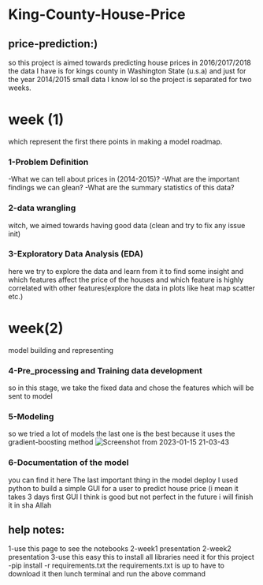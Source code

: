 # King-County-House-Price
## price-prediction:)

so this project is aimed towards predicting house prices in 2016/2017/2018
the data I have is for  kings county in Washington State (u.s.a)
and just for the year 2014/2015 small data I know lol
so the project is separated for two weeks.
# week (1)
which represent the first there points in making a model roadmap.
### 1-Problem Definition
 -What we can tell about prices in (2014-2015)? 
-What are the important findings we can glean? 
-What are the summary statistics of this data? 
### 2-data wrangling
witch, we aimed towards having good data (clean  and try to fix any issue init)
### 3-Exploratory Data Analysis (EDA)
here we try to explore the data and learn from it to find some insight and which features affect the price of the houses and which feature is highly correlated with other features(explore the data in plots like heat map scatter etc.)
# week(2)
model building and representing 
### 4-Pre_processing and Training data development
 so in this stage, we take the fixed data and chose the features which will be sent to model 
### 5-Modeling
so we tried a lot of models the last one is the best because it uses the gradient-boosting method 
![Screenshot from 2023-01-15 21-03-43](https://user-images.githubusercontent.com/72911129/212559535-f63839ce-a05b-4c29-a3af-53b9fc5e818c.png)


### 6-Documentation of the model
you can find it here 
The last important thing in the model deploy I used python to build a simple GUI for a user to predict house price (i mean it takes 3 days first GUI I think is good but not perfect in the future i will finish it in sha Allah

## help notes:

1-use this page to see the notebooks
2-week1 presentation
2-week2 presentation
3-use this easy this to install all libraries need it for this project
  -pip install -r requirements.txt
the requirements.txt is up to have to download it then lunch terminal and run the above command 
